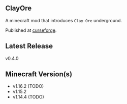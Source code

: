 
ClayOre
---
A minecraft mod that introduces `Clay Ore` underground.

Published at [curseforge](https://www.curseforge.com/minecraft/mc-mods/clayore).

Latest Release
-----
v0.4.0

Minecraft Version(s)
-----
- v1.16.2 (TODO)
- v1.15.2
- v1.14.4 (TODO)

